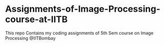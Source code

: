 # Assignments-of-Image-Processing-course-at-IITB
This repo Contains my coding assignments of 5th Sem course on Image Processing @IITBombay
